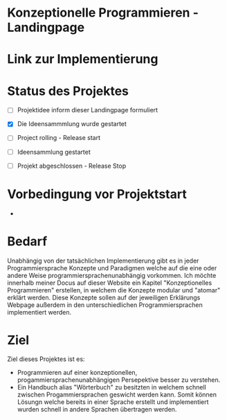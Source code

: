 <h1>Konzeptionelle Programmieren - Landingpage</h1>

# Link zur Implementierung


# Status des Projektes
- [ ] Projektidee inform dieser Landingpage formuliert
- [x]  Die Ideensammmlung wurde gestartet
- [ ]  Project rolling - Release start
  - [ ]  Ideensammlung gestartet
 
- [ ]  Projekt abgeschlossen - Release Stop

# Vorbedingung vor Projektstart
- 

# Bedarf
Unabhängig von der tatsächlichen Implementierung gibt es in jeder Programmiersprache Konzepte und Paradigmen welche auf die eine oder andere Weise programmiersprachenunabhängig vorkommen. Ich möchte innerhalb meiner Docus auf dieser Website ein Kapitel "Konzeptionelles Programmieren" erstellen, in welchem die Konzepte modular und "atomar" erklärt werden. Diese Konzepte sollen auf der jeweiligen Erklärungs Webpage außerdem in den unterschiedlichen Programmiersprachen implementiert werden. 

# Ziel
Ziel dieses Projektes ist es: 
- Programmieren auf einer konzeptionellen, progammiersprachenunabhängigen Persepektive besser zu verstehen.
- Ein Handbuch alias "Wörterbuch" zu besitzten in welchem schnell zwischen Progammiersprachen geswicht werden kann. Somit können Lösungn welche bereits in einer Sprache erstellt und implementiert wurden schnell in andere Sprachen übertragen werden.

